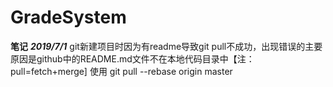 # GradeSystem

**笔记**
***2019/7/1***
git新建项目时因为有readme导致git pull不成功，出现错误的主要原因是github中的README.md文件不在本地代码目录中【注：pull=fetch+merge]
使用 git pull --rebase origin master 